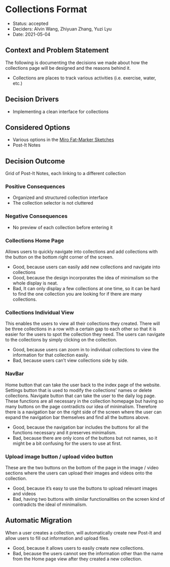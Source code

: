 # Collections Format

* Status: accepted 
* Deciders: Alvin Wang, Zhiyuan Zhang, Yuzi Lyu
* Date: 2021-05-04


## Context and Problem Statement

The following is documenting the decisions we made about how the collections page will be designed and the reasons behind it.  
* Collections are places to track various activities (i.e. exercise, water, etc.) 

## Decision Drivers

* Implementing a clean interface for collections

## Considered Options

* Various options in the [Miro Fat-Marker Sketches](https://miro.com/app/board/o9J_lLcA_EQ=/)
* Post-It Notes

## Decision Outcome

Grid of Post-It Notes, each linking to a different collection

### Positive Consequences

* Organized and structured collection interface
* The collection selector is not cluttered

### Negative Consequences

* No preview of each collection before entering it

### Collections Home Page

Allows users to quickly navigate into collections and add collections with the button on the bottom right corner of the screen.

* Good, because users can easily add new collections and navigate into collections
* Good, because the design incorporates the idea of minimalism so the whole display is neat.
* Bad, It can only display a few collections at one time, so it can be hard to find the one collection you are looking for if there are many collections.


### Collections Individual View

This enables the users to view all their collections they created. There will be three collections in a row with a certain gap to each other so that it is easier for the users to spot the collection they need. The users can navigate to the collections by simply clicking on the collection.
* Good, because users can zoom in to individual collections to view the information for that collection easily.
* Bad, because users can’t view collections side by side.

### NavBar

Home button that can take the user back to the index page of the website. Settings button that is used to modify the collections' names or delete collections. Navigate button that can take the user to the daily log page. These functions are all necessary in the collection homepage but having so many buttons on the page contradicts our idea of minimalism. Therefore there is a navigation bar on the right side of the screen where the user can expand the navigation bar themselves and find all the buttons above.
* Good, because the navigation bar includes the buttons for all the functions necessary and it preserves minimalism.
* Bad, because there are only icons of the buttons but not names, so it might be a bit confusing for the users to use at first.

### Upload image button / upload video button

These are the two buttons on the bottom of the page in the image / video sections where the users can upload their images and videos onto the collection.
* Good, because it’s easy to use the buttons to upload relevant images and videos
* Bad, having two buttons with similar functionalities on the screen kind of contradicts the ideal of minimalism.


## Automatic Migration  
When a user creates a collection, will automatically create new Post-It and allow users to fill out information and upload files.
* Good, because it allows users to easily create new collections.
* Bad, because the users cannot see the information other than the name from the Home page view after they created a new collection.
